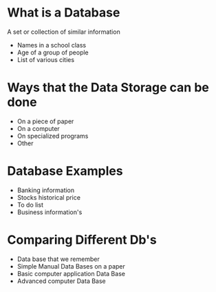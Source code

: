 # What is a Database
A set or collection of similar information 
- Names in a school class
- Age of a group of people
- List of various cities
# Ways that the Data Storage can be done
- On a piece of paper
- On a computer
- On specialized programs
- Other
# Database Examples
- Banking information
- Stocks historical price
- To do list
- Business information's
# Comparing Different Db's
- Data base that we remember
- Simple Manual Data Bases on a paper
- Basic computer application Data Base
- Advanced computer Data Base





